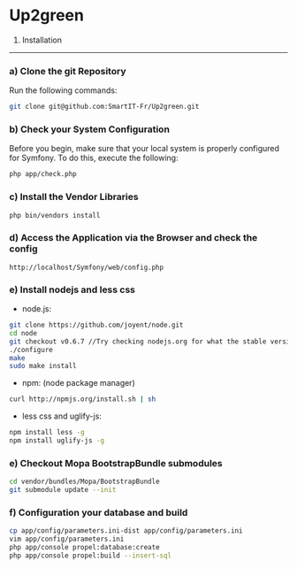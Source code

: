 Up2green
========

1) Installation
--------------------------------

### a) Clone the git Repository

Run the following commands:

``` bash
git clone git@github.com:SmartIT-Fr/Up2green.git
```

### b) Check your System Configuration

Before you begin, make sure that your local system is properly configured
for Symfony. To do this, execute the following:

``` bash
php app/check.php
```

### c) Install the Vendor Libraries

``` bash
php bin/vendors install
```

### d) Access the Application via the Browser and check the config

    http://localhost/Symfony/web/config.php

### e) Install nodejs and less css

 - node.js:

``` bash
git clone https://github.com/joyent/node.git
cd node
git checkout v0.6.7 //Try checking nodejs.org for what the stable version is
./configure
make
sudo make install
```

 - npm: (node package manager) 
 
``` bash
curl http://npmjs.org/install.sh | sh
```

 - less css and uglify-js:

``` bash
npm install less -g
npm install uglify-js -g
```

### e) Checkout Mopa BootstrapBundle submodules

``` bash
cd vendor/bundles/Mopa/BootstrapBundle
git submodule update --init
```

### f) Configuration your database and build

``` bash
cp app/config/parameters.ini-dist app/config/parameters.ini
vim app/config/parameters.ini
php app/console propel:database:create
php app/console propel:build --insert-sql
```